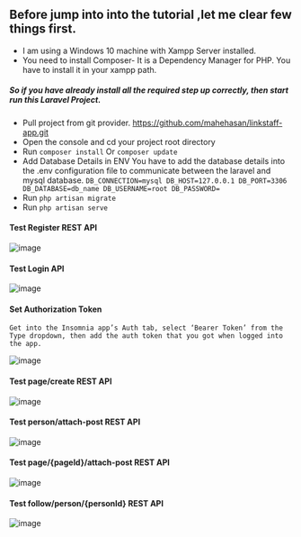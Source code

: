 ## Before jump into into the tutorial ,let me clear few things first.
- I am using a Windows 10 machine with Xampp Server installed.
- You need to install Composer- It is a Dependency Manager for PHP. You have to install it in your xampp path.
##### So if you have already install all the required step up correctly, then start run this Laravel Project.
- Pull project from git provider. https://github.com/mahehasan/linkstaff-app.git
- Open the console and cd your project root directory
- Run `composer install` Or `composer update`
- Add Database Details in ENV You have to add the database details into the .env configuration file to communicate between the laravel and mysql database. `DB_CONNECTION=mysql
DB_HOST=127.0.0.1
DB_PORT=3306
DB_DATABASE=db_name
DB_USERNAME=root
DB_PASSWORD=`
- Run `php artisan migrate`
- Run `php artisan serve`
#### Test Register REST API
   ![image](https://user-images.githubusercontent.com/5804741/203244300-8c90c496-e6c1-4137-920c-a4afe257e8c6.png)
#### Test Login API
   ![image](https://user-images.githubusercontent.com/5804741/203244929-4b5449c2-d299-420e-a8bd-b05ec902fdf0.png)
#### Set Authorization Token
    Get into the Insomnia app’s Auth tab, select ‘Bearer Token’ from the Type dropdown, then add the auth token that you got when logged into the app.
   ![image](https://user-images.githubusercontent.com/5804741/203246434-a82274b4-a979-4147-8efd-5cd0f6b2e18f.png)
#### Test page/create REST API
   ![image](https://user-images.githubusercontent.com/5804741/203246824-d21604e9-f7ca-4186-af3e-07138b37fe03.png)
#### Test person/attach-post REST API
   ![image](https://user-images.githubusercontent.com/5804741/203247171-27bf6d3f-2464-4692-bc64-44ecbf0c6ef7.png)
#### Test page/{pageId}/attach-post REST API
   ![image](https://user-images.githubusercontent.com/5804741/203247381-9cf896d7-0793-4d94-b939-16a95c8752de.png)
#### Test follow/person/{personId} REST API
   ![image](https://user-images.githubusercontent.com/5804741/203248034-e02ecb07-eeaa-48ab-b38a-97c45b2b7039.png)

   
